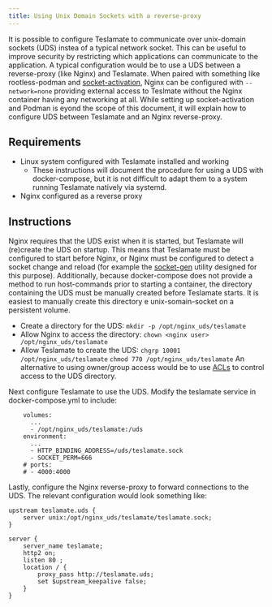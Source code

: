 ```yaml
---
title: Using Unix Domain Sockets with a reverse-proxy
---
```


It is possible to configure Teslamate to communicate over unix-domain sockets (UDS) instea of a typical network socket.  This can be useful to improve security by restricting which applications can communicate to the application.  A typical configuration would be to use a UDS between a reverse-proxy (like Nginx) and Teslamate.  When paired with something like rootless-podman and [socket-activation](https://github.com/containers/podman/blob/main/docs/tutorials/socket_activation.md), Nginx can be configured with `--network=none` providing external access to Teslmate without the Nginx container having any networking at all. While setting up socket-activation and Podman is eyond the scope of this document, it will explain how to configure UDS between Teslamate and an Nginx reverse-proxy.


## Requirements

- Linux system configured with Teslamate installed and working
  - These instructions will document the procedure for using a UDS with docker-compose, but it is not difficult to adapt them to a system running Teslamate natively via systemd.
- Nginx configured as a reverse proxy


## Instructions

Nginx requires that the UDS exist when it is started, but Teslamate will (re)create the UDS on startup.  This means that Teslamate must be configured to start before Nginx, or Nginx must be configured to detect a socket change and reload (for example the [socket-gen](https://github.com/PhracturedBlue/socket-gen) utility designed for this purpose). Additionally, because docker-compose does not provide a method to run host-commands prior to starting a container, the directory containing the UDS must be manually created before Teslamate starts.  It is easiest to manually create this directory e unix-somain-socket on a persistent volume.
  - Create a directory for the UDS:
    `mkdir -p /opt/nginx_uds/teslamate`
  - Allow Nginx to access the directory:
    `chown <nginx user> /opt/nginx_uds/teslamate`
  - Allow Teslamate to create the UDS:
     `chgrp 10001 /opt/nginx_uds/teslamate`
     `chmod 770 /opt/nginx_uds/teslamate`
An alternative to using owner/group access would be to use [ACLs](https://wiki.debian.org/Permissions#Access_Control_Lists_in_Linux) to control access to the UDS directory.

Next configure Teslamate to use the UDS.  Modify the teslamate service in docker-compose.yml to include:
```
    volumes:
      ...
      - /opt/nginx_uds/teslamate:/uds
    environment:
      ...
      - HTTP_BINDING_ADDRESS=/uds/teslamate.sock
      - SOCKET_PERM=666
    # ports:
    # - 4000:4000
```

Lastly, configure the Nginx reverse-proxy to forward connections to the UDS.  The relevant configuration would look something like:
```
upstream teslamate.uds {
    server unix:/opt/nginx_uds/teslamate/teslamate.sock;
}

server {
    server_name teslamate;
    http2 on;
    listen 80 ;
    location / {
        proxy_pass http://teslamate.uds;
        set $upstream_keepalive false;
    }
}
```
